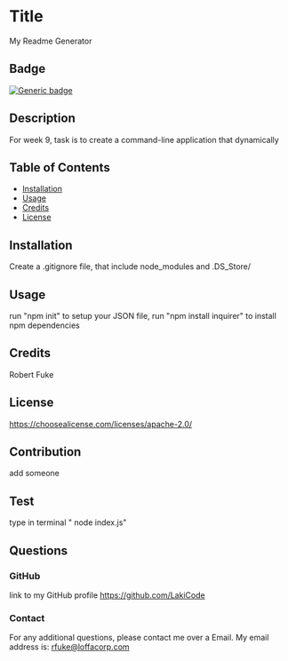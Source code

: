 # Title 
  My Readme Generator
  ## Badge 
 [![Generic badge](https://img.shields.io/badge/License-Apache-blue.svg?style=flat&logo=appveyor)](https://shields.io/)
  ## Description 
 For week 9, task is to create a command-line application that dynamically 
  ## Table of Contents
  *  [Installation](#installation)
  *  [Usage](#usage)
  *  [Credits](#credits)
  * [License](#license)
  ## Installation 
 Create a .gitignore file, that include node_modules and .DS_Store/
  ## Usage 
 run "npm init" to setup your JSON file, run "npm install inquirer" to install npm dependencies
  ## Credits 
 Robert Fuke
  ## License 
  https://choosealicense.com/licenses/apache-2.0/
  ## Contribution 
 add someone
  ## Test 
 type in terminal " node index.js"
  ## Questions
  ### GitHub 
 link to my GitHub profile 
 https://github.com/LakiCode
  ### Contact 
 For any additional questions, please contact me over a Email. 
 My email address is: 
 rfuke@loffacorp.com
